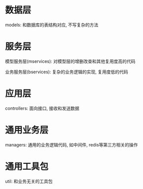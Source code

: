 # 数据层

models: 和数据库的表结构对应, 不写复杂的方法

# 服务层
    
模型服务层(mservices): 对模型层的增删改查和其他复用度高的代码

业务服务层(bservices): 复杂的业务逻辑的实现, 复用度低的代码

# 应用层

controllers: 面向接口, 接收和发送数据
        
# 通用业务层

managers: 通用的业务逻辑代码, 如中间件, redis等第三方相关的操作

# 通用工具包

util: 和业务无关的工具包


